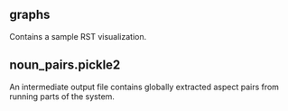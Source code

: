 ## graphs
Contains a sample RST visualization.
## noun_pairs.pickle2
An intermediate output file contains globally extracted aspect pairs from running parts of the system.
